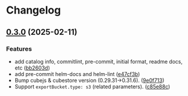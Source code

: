 # Changelog

## [0.3.0](https://github.com/pelotech/charts/compare/cubejs-0.2.0...cubejs/0.3.0) (2025-02-11)


### Features

* add catalog info, commitlint, pre-commit, initial format, readme docs, etc ([bb2603d](https://github.com/pelotech/charts/commit/bb2603d22ef8861418e2bddf17e9ec90ff877613))
* add pre-commit helm-docs and helm-lint ([e47cf3b](https://github.com/pelotech/charts/commit/e47cf3bab394e71b79e195918e7a4c65162ad667))
* Bump cubejs & cubestore version (0.29.31-&gt;0.31.6). ([9e0f713](https://github.com/pelotech/charts/commit/9e0f713006455bceab8e4135e4eb42c2623b78cc))
* Support `exportBucket.type: s3` (related parameters). ([c85e88c](https://github.com/pelotech/charts/commit/c85e88ccb5c6eb08945e79d12a103b3273de9586))
